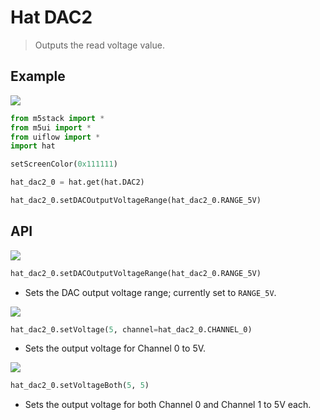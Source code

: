 # Hat DAC2

> Outputs the read voltage value.

## Example

<img class="blockly_svg" src="https://m5stack.oss-cn-shenzhen.aliyuncs.com/resource/docs/static/assets/img/uiflow/blockly/hat/dac2/uiflow_block_hat_dac2_demo.png">

```python
from m5stack import *
from m5ui import *
from uiflow import *
import hat

setScreenColor(0x111111)

hat_dac2_0 = hat.get(hat.DAC2)

hat_dac2_0.setDACOutputVoltageRange(hat_dac2_0.RANGE_5V)
```

## API

<img class="blockly_svg" src="https://m5stack.oss-cn-shenzhen.aliyuncs.com/resource/docs/static/assets/img/uiflow/blockly/hat/dac2/uiflow_block_hat_dac2_setDACOutputVoltageRange.svg">

```python
hat_dac2_0.setDACOutputVoltageRange(hat_dac2_0.RANGE_5V)
```

- Sets the DAC output voltage range; currently set to `RANGE_5V`.

<img class="blockly_svg" src="https://m5stack.oss-cn-shenzhen.aliyuncs.com/resource/docs/static/assets/img/uiflow/blockly/hat/dac2/uiflow_block_hat_dac2_setVoltage.svg">

```python
hat_dac2_0.setVoltage(5, channel=hat_dac2_0.CHANNEL_0)
```

- Sets the output voltage for Channel 0 to 5V.

<img class="blockly_svg" src="https://m5stack.oss-cn-shenzhen.aliyuncs.com/resource/docs/static/assets/img/uiflow/blockly/hat/dac2/uiflow_block_hat_dac2_setVoltageBoth.svg">

```python
hat_dac2_0.setVoltageBoth(5, 5)
```

- Sets the output voltage for both Channel 0 and Channel 1 to 5V each.